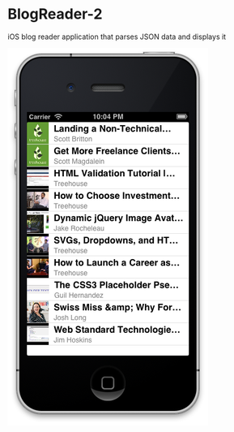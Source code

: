 BlogReader-2
============

iOS blog reader application that parses JSON data and displays it

![Alt text](screenshot.png "I call it Eureka!")
